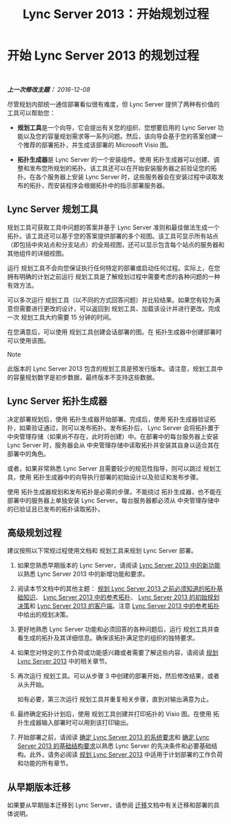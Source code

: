 ﻿---
title: Lync Server 2013：开始规划过程
TOCTitle: 开始规划过程
ms:assetid: df3722b3-f859-49e1-b3ff-ee6863483731
ms:mtpsurl: https://technet.microsoft.com/zh-cn/library/Gg398986(v=OCS.15)
ms:contentKeyID: 49314501
ms.date: 12/10/2016
mtps_version: v=OCS.15
ms.translationtype: HT
---

# 开始 Lync Server 2013 的规划过程

 

_**上一次修改主题：** 2016-12-08_

尽管规划内部统一通信部署看似很有难度，但 Lync Server 提供了两种有价值的工具可以帮助您：

  - **规划工具**是一个向导，它会提出有关您的组织、您想要启用的 Lync Server 功能以及您的容量规划需求等一系列问题。然后，该向导会基于您的答案创建一个推荐的部署拓扑，并生成该部署的 Microsoft Visio 图。

  - **拓扑生成器**是 Lync Server 的一个安装组件。使用 拓扑生成器可以创建、调整和发布您所规划的拓扑。该工具还可以在开始安装服务器之前验证您的拓扑。在各个服务器上安装 Lync Server 时，这些服务器会在安装过程中读取发布的拓扑，而安装程序会根据拓扑中的指示部署服务器。

## Lync Server 规划工具

规划工具可获取工具中问题的答案并基于 Lync Server 准则和最佳做法生成一个拓扑。该工具还可以基于您的答案提供部署的多个视图。该工具可显示所有站点（即包括中央站点和分支站点）的全局视图，还可以显示包含每个站点的服务器和其他组件的详细视图。

运行 规划工具不会向您保证执行任何特定的部署或启动任何过程。实际上，在您拥有明确的计划之前运行 规划工具是了解规划过程中需要考虑的各种问题的一种有效方法。

可以多次运行 规划工具（以不同的方式回答问题）并比较结果。如果您有较为满意但需要进行更改的设计，可以返回到 规划工具、加载该设计并进行更改。完成一次 规划工具大约需要 15 分钟的时间。

在您满意后，可以使用 规划工具创建会话部署的图。在 拓扑生成器中创建部署时可以使用该图。

> [!NOTE]  
> 此版本的 Lync Server 2013 包含的规划工具是预发行版本。请注意，规划工具中的容量规划数字是初步数据，最终版本不支持这些数据。



## Lync Server 拓扑生成器

决定部署规划后，使用 拓扑生成器开始部署。完成后，使用 拓扑生成器验证拓扑，如果验证通过，则可以发布拓扑。发布拓扑后， Lync Server 会将拓扑置于 中央管理存储（如果尚不存在，此时将创建）中。在部署中的每台服务器上安装 Lync Server 时，服务器会从 中央管理存储中读取拓扑并安装其自身以适合其在部署中的角色。

或者，如果非常熟悉 Lync Server 且需要较少的规范性指导，则可以跳过 规划工具，使用 拓扑生成器中的向导执行部署的初始设计以及验证和发布步骤。

使用 拓扑生成器规划和发布拓扑是必需的步骤。不能绕过 拓扑生成器，也不能在部署中的服务器上单独安装 Lync Server。每台服务器都必须从 中央管理存储中的已验证且已发布的拓扑读取拓扑。

## 高级规划过程

建议按照以下常规过程使用文档和 规划工具来规划 Lync Server 部署。

1.  如果您熟悉早期版本的 Lync Server，请阅读 [Lync Server 2013 中的新功能](lync-server-2013-new-features.md)以熟悉 Lync Server 2013 中的新增功能和要求。

2.  阅读本节文档中的其他主题： [规划 Lync Server 2013 之前必须知道的拓扑基础知识](lync-server-2013-topology-basics-you-must-know-before-planning.md)、 [Lync Server 2013 中的参考拓扑](lync-server-2013-reference-topologies.md)、 [Lync Server 2013 的初始规划决策](lync-server-2013-initial-planning-decisions.md)和 [Lync Server 2013 的客户端](lync-server-2013-clients.md)。注意 [Lync Server 2013 中的参考拓扑](lync-server-2013-reference-topologies.md)中给出的规划决策。

3.  更好地熟悉 Lync Server 功能和必须回答的各种问题后，运行 规划工具并查看生成的拓扑及其详细信息。确保该拓扑满足您的组织的独特要求。

4.  如果您对特定的工作负荷或功能感兴趣或者需要了解这些内容，请阅读 [规划 Lync Server 2013](lync-server-2013-planning.md) 中的相关章节。

5.  再次运行 规划工具。可以从步骤 3 中创建的部署开始，然后修改结果，或者从头开始。
    
    如有必要，第三次运行 规划工具并重复相关步骤，直到对输出满意为止。

6.  最终确定拓扑计划后，使用 规划工具创建并打印拓扑的 Visio 图。在使用 拓扑生成器输入部署时可以用到该打印输出。

7.  开始部署之前，请阅读 [确定 Lync Server 2013 的系统要求](lync-server-2013-determining-your-system-requirements.md)和 [确定 Lync Server 2013 的基础结构要求](lync-server-2013-determining-your-infrastructure-requirements.md)以熟悉 Lync Server 的先决条件和必要基础结构。此外，请务必阅读 [规划 Lync Server 2013](lync-server-2013-planning.md) 中适用于计划部署的工作负荷和功能的所有章节。

## 从早期版本迁移

如果要从早期版本迁移到 Lync Server，请参阅 [迁移](migration.md)文档中有关迁移和部署的具体说明。

